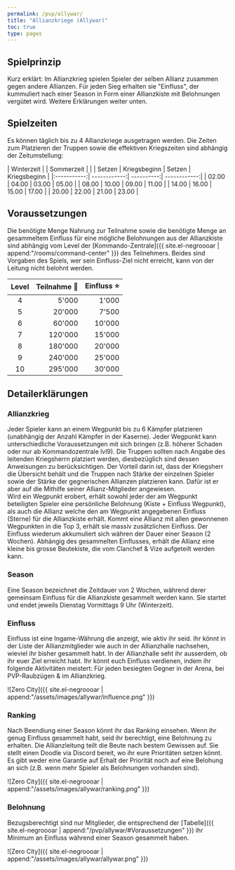 ```yaml
---
permalink: /pvp/allywar/
title: "Allianzkriege (Allywar)"
toc: true
type: pages
---
```


## Spielprinzip

Kurz erklärt: Im Allianzkrieg spielen Spieler der selben Allianz zusammen gegen andere Allianzen. Für jeden Sieg erhalten sie "Einfluss", der kummuliert nach einer Season in Form einer Allianzkiste mit Belohnungen vergütet wird. Weitere Erklärungen weiter unten.


## Spielzeiten

Es können täglich bis zu 4 Allianzkriege ausgetragen werden. Die Zeiten zum Platzieren der Truppen sowie die effektiven Kriegszeiten sind abhängig der Zeitumstellung:


| Winterzeit  |              | Sommerzeit |              |
| Setzen      | Kriegsbeginn | Setzen     | Kriegsbeginn |
|:-----------:| ------------:| ----------:| ------------:|
|  02.00      |  04.00       |  03.00     |  05.00       |
|  08.00      |  10.00       |  09.00     |  11.00       |
|  14.00      |  16.00       |  15.00     |  17.00       |
|  20.00      |  22.00       |  21.00     |  23.00       |



## Voraussetzungen
Die benötigte Menge Nahrung zur Teilnahme sowie die benötigte Menge an gesammeltem Einfluss für eine mögliche Belohnungen aus der Allianzkiste sind abhängig vom Level der [Kommando-Zentrale]({{ site.el-negroooar | append:"/rooms/command-center" }}) des Teilnehmers. Beides sind Vorgaben des Spiels, wer sein Einfluss-Ziel nicht erreicht, kann von der Leitung nicht belohnt werden.

| Level | Teilnahme :hamburger: | Einfluss :star: |
|:-----:| ---------------------:| ---------------:|
|   4   |                 5'000 |           1'000 |
|   5   |                20'000 |           7'500 |
|   6   |                60'000 |          10'000 |
|   7   |               120'000 |          15'000 |
|   8   |               180'000 |          20'000 |
|   9   |               240'000 |          25'000 |
|  10   |               295'000 |          30'000 |


## Detailerklärungen

### Allianzkrieg

Jeder Spieler kann an einem Wegpunkt bis zu 6 Kämpfer platzieren (unabhängig der Anzahl Kämpfer in der Kaserne). Jeder Wegpunkt kann unterschiedliche Voraussetzungen mit sich bringen (z.B. höherer Schaden oder nur ab Kommandozentrale lvl9). Die Truppen sollten nach Angabe des leitenden Kriegsherrn platziert werden, diesbezüglich sind dessen Anweisungen zu berücksichtigen. Der Vorteil darin ist, dass der Kriegsherr die Übersicht behält und die Truppen nach Stärke der einzelnen Spieler sowie der Stärke der gegnerischen Allianzen platzieren kann. Dafür ist er aber auf die Mithilfe seiner Allianz-Mitglieder angewiesen.    
Wird ein Wegpunkt erobert, erhält sowohl jeder der am Wegpunkt beteiligten Spieler eine persönliche Belohnung (Kiste + Einfluss Wegpunkt), als auch die Allianz welche den am Wegpunkt angegebenen Einfluss (Sterne) für die Allianzkiste erhält. Kommt eine Allianz mit allen gewonnenen Wegpunkten in die Top 3, erhält sie massiv zusätzlichen Einfluss. Der Einfluss wiederum akkumuliert sich währen der Dauer einer Season (2 Wochen). Abhängig des gesammelten Einflusses, erhält die Allianz eine kleine bis grosse Beutekiste, die vom Clanchef & Vize aufgeteilt werden kann.

### Season

Eine Season bezeichnet die Zeitdauer von 2 Wochen, während derer gemeinsam Einfluss für die Allianzkiste gesammelt werden kann. Sie startet und endet jeweils Dienstag Vormittags 9 Uhr (Winterzeit).

### Einfluss

Einfluss ist eine Ingame-Währung die anzeigt, wie aktiv ihr seid. Ihr könnt in der Liste der Allianzmitglieder wie auch in der Allianzhalle nachsehen, wieviel ihr bisher gesammelt habt. In der Allianzhalle seht ihr ausserdem, ob ihr euer Ziel erreicht habt.
Ihr könnt euch Einfluss verdienen, indem ihr folgende Aktivitäten meistert: Für jeden besiegten Gegner in der Arena, bei PVP-Raubzügen & im Allianzkrieg.

![Zero City]({{ site.el-negroooar | append:"/assets/images/allywar/influence.png" }})

### Ranking

Nach Beendiung einer Season könnt ihr das Ranking einsehen. Wenn ihr genug Einfluss gesammelt habt, seid ihr berechtigt, eine Belohnung zu erhalten. Die Allianzleitung teilt die Beute nach bestem Gewissen auf. Sie stellt einen Doodle via Discord bereit, wo ihr eure Prioritäten setzen könnt. Es gibt weder eine Garantie auf Erhalt der Priorität noch auf eine Belohung an sich (z.B. wenn mehr Spieler als Belohnungen vorhanden sind).

![Zero City]({{ site.el-negroooar | append:"/assets/images/allywar/ranking.png" }})

### Belohnung

Bezugsberechtigt sind nur Mitglieder, die entsprechend der [Tabelle]({{ site.el-negroooar | append:"/pvp/allywar/#Voraussetzungen" }}) ihr Minimum an Einfluss während einer Season gesammelt haben.

![Zero City]({{ site.el-negroooar | append:"/assets/images/allywar/allywar.png" }})

